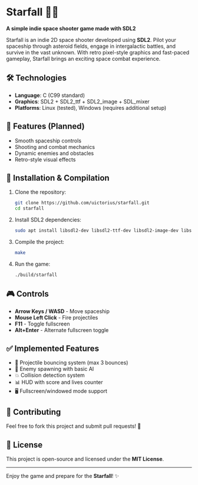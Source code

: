# Starfall 🚀🌠

**A simple indie space shooter game made with SDL2**

Starfall is an indie 2D space shooter developed using **SDL2**. Pilot your spaceship through asteroid fields, engage in intergalactic battles, and survive in the vast unknown. With retro pixel-style graphics and fast-paced gameplay, Starfall brings an exciting space combat experience.

## 🛠️ Technologies
- **Language**: C (C99 standard)
- **Graphics**: SDL2 + SDL2_ttf + SDL2_image + SDL_mixer
- **Platforms**: Linux (tested), Windows (requires additional setup)

## 🚀 Features (Planned)
- Smooth spaceship controls
- Shooting and combat mechanics
- Dynamic enemies and obstacles
- Retro-style visual effects

## 📜 Installation & Compilation
1. Clone the repository:
   ```sh
   git clone https://github.com/uictorius/starfall.git
   cd starfall
   ```
2. Install SDL2 dependencies:
   ```sh
   sudo apt install libsdl2-dev libsdl2-ttf-dev libsdl2-image-dev libsdl2-mixer-dev # (Linux)
   ```
3. Compile the project:
   ```sh
   make
   ```
4. Run the game:
   ```sh
   ./build/starfall
   ```

## 🎮 Controls
- **Arrow Keys / WASD** - Move spaceship
- **Mouse Left Click** - Fire projectiles
- **F11** - Toggle fullscreen
- **Alt+Enter** - Alternate fullscreen toggle

## ✅ Implemented Features
- 🚀 Projectile bouncing system (max 3 bounces)
- 👾 Enemy spawning with basic AI
- 💥 Collision detection system
- 📊 HUD with score and lives counter
- 🖥️ Fullscreen/windowed mode support

## 📌 Contributing
Feel free to fork this project and submit pull requests! 🚀

## 📜 License
This project is open-source and licensed under the **MIT License**.

---

Enjoy the game and prepare for the **Starfall**! ✨

